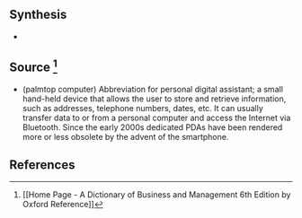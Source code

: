 ## Synthesis
- 
## Source [^1]
- (palmtop computer) Abbreviation for personal digital assistant; a small hand-held device that allows the user to store and retrieve information, such as addresses, telephone numbers, dates, etc. It can usually transfer data to or from a personal computer and access the Internet via Bluetooth. Since the early 2000s dedicated PDAs have been rendered more or less obsolete by the advent of the smartphone.
## References

[^1]: [[Home Page - A Dictionary of Business and Management 6th Edition by Oxford Reference]]